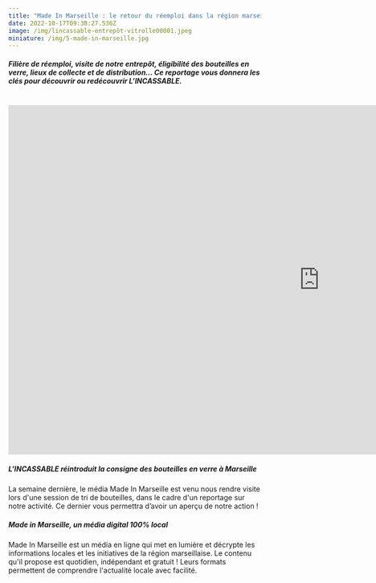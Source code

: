 ```yaml
---
title: "Made In Marseille : le retour du réemploi dans la région marseillaise"
date: 2022-10-17T09:38:27.536Z
image: /img/lincassable-entrepôt-vitrolle00001.jpeg
miniature: /img/5-made-in-marseille.jpg
---
```


##### Filière de réemploi, visite de notre entrepôt, éligibilité des bouteilles en verre, lieux de collecte et de distribution… Ce reportage vous donnera les clés pour découvrir ou redécouvrir L’INCASSABLE. 

<br/>

<iframe width="1237" height="696" src="https://www.youtube.com/embed/Fs6l6rXN6Uo" title="L'Incassable réintroduit la consigne des bouteilles en verre à Marseille" frameborder="0" allow="accelerometer; autoplay; clipboard-write; encrypted-media; gyroscope; picture-in-picture" allowfullscreen></iframe>

##### L’INCASSABLE réintroduit la consigne des bouteilles en verre à Marseille

La semaine dernière, le média Made In Marseille est venu nous rendre visite lors d'une session de tri de bouteilles, dans le cadre d'un reportage sur notre activité. Ce dernier vous permettra d’avoir un aperçu de notre action !

##### Made in Marseille, un média digital 100% local

Made In Marseille est un média en ligne qui met en lumière et décrypte les informations locales et les initiatives de la région marseillaise. Le contenu qu'il propose est quotidien, indépendant et gratuit ! Leurs formats permettent de comprendre l'actualité locale avec facilité.
